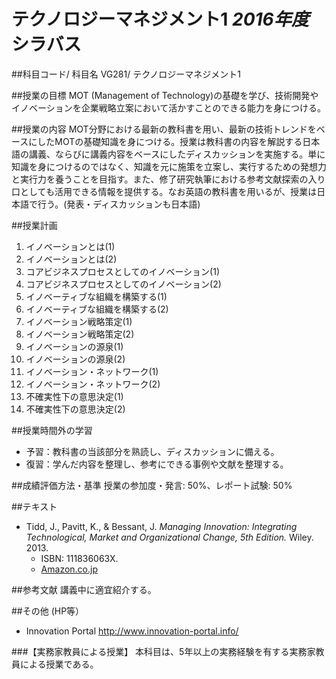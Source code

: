 # テクノロジーマネジメント1 _2016年度_ シラバス

##科目コード/ 科目名
VG281/ テクノロジーマネジメント1

##授業の目標
MOT (Management of Technology)の基礎を学び、技術開発やイノベーションを企業戦略立案において活かすことのできる能力を身につける。

##授業の内容
MOT分野における最新の教科書を用い、最新の技術トレンドをベースにしたMOTの基礎知識を身につける。授業は教科書の内容を解説する日本語の講義、ならびに講義内容をベースにしたディスカッションを実施する。単に知識を身につけるのではなく、知識を元に施策を立案し、実行するための発想力と実行力を養うことを目指す。また、修了研究執筆における参考文献探索の入り口としても活用できる情報を提供する。なお英語の教科書を用いるが、授業は日本語で行う。(発表・ディスカッションも日本語)

##授業計画
1. イノベーションとは(1)
1. イノベーションとは(2)
1. コアビジネスプロセスとしてのイノベーション(1)
1. コアビジネスプロセスとしてのイノベーション(2)
1. イノベーティブな組織を構築する(1)
1. イノベーティブな組織を構築する(2)
1. イノベーション戦略策定(1)
1. イノベーション戦略策定(2)
1. イノベーションの源泉(1)
1. イノベーションの源泉(2)
1. イノベーション・ネットワーク(1)
1. イノベーション・ネットワーク(2)
1. 不確実性下の意思決定(1)
1. 不確実性下の意思決定(2)

##授業時間外の学習
- 予習：教科書の当該部分を熟読し、ディスカッションに備える。
- 復習：学んだ内容を整理し、参考にできる事例や文献を整理する。

##成績評価方法・基準
授業の参加度・発言: 50%、レポート試験: 50%

##テキスト
- Tidd, J., Pavitt, K., & Bessant, J.  _Managing Innovation: Integrating Technological, Market and Organizational Change, 5th Edition._ Wiley. 2013.
  - ISBN: 111836063X.
  - [Amazon.co.jp](http://www.amazon.co.jp/dp/111836063X/)


##参考文献
講義中に適宜紹介する。

##その他 (HP等）
- Innovation Portal http://www.innovation-portal.info/

###【実務家教員による授業】
本科目は、5年以上の実務経験を有する実務家教員による授業である。
